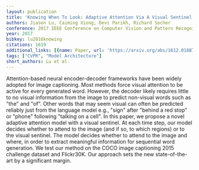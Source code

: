 ```yaml
---
layout: publication
title: 'Knowing When To Look: Adaptive Attention Via A Visual Sentinel For Image Captioning'
authors: Jiasen Lu, Caiming Xiong, Devi Parikh, Richard Socher
conference: 2017 IEEE Conference on Computer Vision and Pattern Recognition (CVPR)
year: 2017
bibkey: lu2016knowing
citations: 1619
additional_links: [{name: Paper, url: 'https://arxiv.org/abs/1612.01887'}]
tags: ["CVPR", "Model Architecture"]
short_authors: Lu et al.
---
```

Attention-based neural encoder-decoder frameworks have been widely adopted
for image captioning. Most methods force visual attention to be active for
every generated word. However, the decoder likely requires little to no visual
information from the image to predict non-visual words such as "the" and "of".
Other words that may seem visual can often be predicted reliably just from the
language model e.g., "sign" after "behind a red stop" or "phone" following
"talking on a cell". In this paper, we propose a novel adaptive attention model
with a visual sentinel. At each time step, our model decides whether to attend
to the image (and if so, to which regions) or to the visual sentinel. The model
decides whether to attend to the image and where, in order to extract
meaningful information for sequential word generation. We test our method on
the COCO image captioning 2015 challenge dataset and Flickr30K. Our approach
sets the new state-of-the-art by a significant margin.